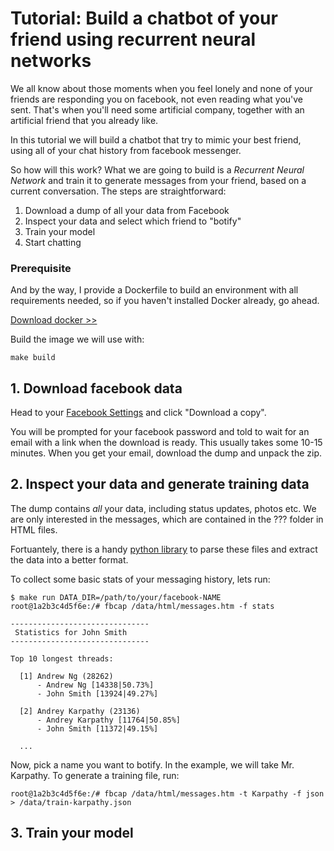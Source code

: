 # Tutorial: Build a chatbot of your friend using recurrent neural networks

We all know about those moments when you feel lonely and none of your friends are responding you on facebook, not even
reading what you've sent. That's when you'll need some artificial company, together with an artificial friend that you 
already like.

In this tutorial we will build a chatbot that try to mimic your best friend, using all of your chat history from
facebook messenger.

So how will this work? What we are going to build is a _Recurrent Neural Network_ and train it to generate messages from
your friend, based on a current conversation. The steps are straightforward:

1. Download a dump of all your data from Facebook
2. Inspect your data and select which friend to "botify"
3. Train your model
4. Start chatting

### Prerequisite
And by the way, I provide a Dockerfile to build an environment with all requirements needed, so if you haven't installed
Docker already, go ahead.

[Download docker >>](https://docs.docker.com/engine/installation/)

Build the image we will use with:

```
make build
```

## 1. Download facebook data

Head to your [Facebook Settings](https://www.facebook.com/settings) and click "Download a copy".

You will be prompted for your facebook password and told to wait for an email with a link when the download is ready. 
This usually takes some 10-15 minutes. When you get your email, download the dump and unpack the zip.

## 2. Inspect your data and generate training data

The dump contains _all_ your data, including status updates, photos etc. We are only interested in the messages, which
are contained in the ??? folder in HTML files.

Fortuantely, there is a handy [python library](https://github.com/ownaginatious/fbchat-archive-parser) to parse these 
files and extract the data into a better format.

To collect some basic stats of your messaging history, lets run:

```
$ make run DATA_DIR=/path/to/your/facebook-NAME
root@1a2b3c4d5f6e:/# fbcap /data/html/messages.htm -f stats

-------------------------------                                                                                           
 Statistics for John Smith
-------------------------------

Top 10 longest threads:

  [1] Andrew Ng (28262)
      - Andrew Ng [14338|50.73%]
      - John Smith [13924|49.27%]

  [2] Andrey Karpathy (23136)
      - Andrey Karpathy [11764|50.85%]
      - John Smith [11372|49.15%]
  
  ...
```

Now, pick a name you want to botify. In the example, we will take Mr. Karpathy. To generate a training file, run:

```
root@1a2b3c4d5f6e:/# fbcap /data/html/messages.htm -t Karpathy -f json > /data/train-karpathy.json
```

## 3. Train your model

